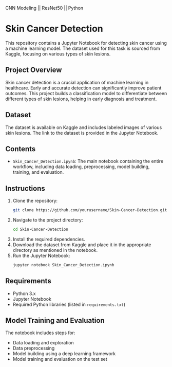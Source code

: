 CNN Modeling || ResNet50 || Python
# Skin Cancer Detection
This repository contains a Jupyter Notebook for detecting skin cancer using a machine learning model. The dataset used for this task is sourced from Kaggle, focusing on various types of skin lesions.

## Project Overview
Skin cancer detection is a crucial application of machine learning in healthcare. Early and accurate detection can significantly improve patient outcomes. This project builds a classification model to differentiate between different types of skin lesions, helping in early diagnosis and treatment.

## Dataset
The dataset is available on Kaggle and includes labeled images of various skin lesions. The link to the dataset is provided in the Jupyter Notebook.

## Contents
- `Skin_Cancer_Detection.ipynb`: The main notebook containing the entire workflow, including data loading, preprocessing, model building, training, and evaluation.

## Instructions
1. Clone the repository:
   ```bash
   git clone https://github.com/yourusername/Skin-Cancer-Detection.git
   ```
3. Navigate to the project directory:
   ```bash
   cd Skin-Cancer-Detection
   ```
5. Install the required dependencies.  
6. Download the dataset from Kaggle and place it in the appropriate directory as mentioned in the notebook.
7. Run the Jupyter Notebook:
   ```bash
   jupyter notebook Skin_Cancer_Detection.ipynb
   ```

## Requirements
- Python 3.x
- Jupyter Notebook
- Required Python libraries (listed in `requirements.txt`)

## Model Training and Evaluation
The notebook includes steps for:
- Data loading and exploration
- Data preprocessing
- Model building using a deep learning framework
- Model training and evaluation on the test set

